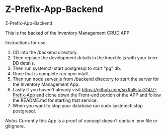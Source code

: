 # Z-Prefix-App-Backend
Z-Prefix-App-Backend

This is the backed of the Inventory Management CRUD APP 

Instructions for use: 
1. CD into the /backend directory. 
2. Then replace the development details in the knexfile.js with your knex DB details. 
3. Then run systemctl start postgresql to start "pg" db.
4. Once that is complete run npm intall. 
5. Then run node server.js from /backend directory to start the server for the Inventory Management App. 
6. Lastly if you haven't already visit https://github.com/sixftallstar314/Z-Prefix-App and clone down the Front-end portion 
of the APP and follow the README.md for starting that service. 
7. When you want to stop your database run sudo systemctl stop postgresql.


*Notes*
Currently this App is a proof of concept doesn't contain .env file or gitignore. 
